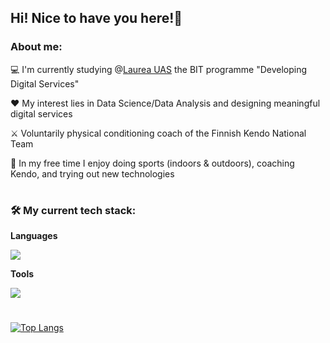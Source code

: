 <h2>Hi! Nice to have you here!🌻</h2>
<h3>About me:</h3>

💻 I'm currently studying @<a href="https://www.laurea.fi/en/degree_programmes/business-management-and-information-technology/business-information-technology/">Laurea UAS</a> the BIT programme "Developing Digital Services"

♥️ My interest lies in Data Science/Data Analysis and designing meaningful digital services 

⚔️ Voluntarily physical conditioning coach of the Finnish Kendo National Team

🏃 In my free time I enjoy doing sports (indoors & outdoors), coaching Kendo, and trying out new technologies
#

<h3>🛠️ My current tech stack:</h3>
  
<b>Languages</b>
<p align="left"> 
<img src="https://skillicons.dev/icons?i=c,python,js&theme=light" />
</p>

<b>Tools</b> 
<p align="left">
<img src="https://skillicons.dev/icons?i=bash,git,linux,vim,figma,mysql&theme=light" />  
</p>

#


[![Top Langs](https://github-readme-stats.vercel.app/api/top-langs/?username=s98ade&layout=compact&)](https://github.com/anuraghazra/github-readme-stats)
  
